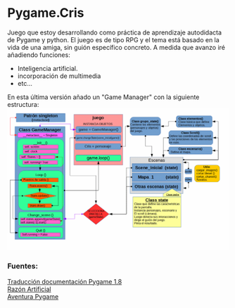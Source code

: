 # Pygame.Cris

Juego que estoy desarrollando como práctica de aprendizaje autodidacta de Pygame y python.
El juego es de tipo RPG y el tema está basado en la vida de una amiga, sin guión específico concreto. A medida que avanzo iré añadiendo funciones:
* Inteligencia artificial.
* incorporación de multimedia
* etc...

En esta última versión añado un "Game Manager" con la siguiente estructura:
![Game Director](https://github.com/BigfooTsp/Pygame.Cris/blob/master-GameDirector/utilidades/imagenes/Wiki/director%20game.gif?raw=true)

### Fuentes:
[Traducción documentación Pygame 1.8](www.losersjuegos.com.ar/traducciones/pygame)  
[Razón Artificial](razonartificial.com/programar-videojuegos/)  
[Aventura Pygame](aventurapygame.blogspot.com.es)

